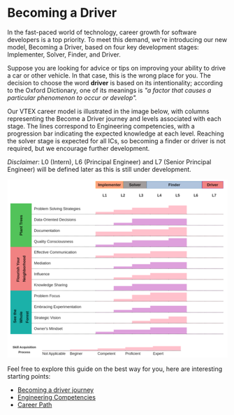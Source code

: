 # Becoming a Driver

In the fast-paced world of technology, career growth for software developers is a top priority. To meet this demand, we're introducing our new model, Becoming a Driver, based on four key development stages: Implementer, Solver, Finder, and Driver.

Suppose you are looking for advice or tips on improving your ability to drive a car or other vehicle. In that case, this is the wrong place for you. The decision to choose the word **driver** is based on its intentionality; according to the Oxford Dictionary, one of its meanings is _"a factor that causes a particular phenomenon to occur or develop"._

Our VTEX career model is illustrated in the image below, with columns representing the Become a Driver journey and levels associated with each stage. The lines correspond to Engineering competencies, with a progression bar indicating the expected knowledge at each level. Reaching the solver stage is expected for all ICs, so becoming a finder or driver is not required, but we encourage further development.

_Disclaimer_: L0 (Intern), L6 (Principal Engineer) and L7 (Senior Principal Engineer) will be defined later as this is still under development.

<picture>
  <source srcset="stairs-chart-dark.png" media="(prefers-color-scheme: dark)" />
  <img src="stairs-chart-light.png" alt="A description of the image" />
</picture>

Feel free to explore this guide on the best way for you, here are interesting starting points:

* [Becoming a driver journey](https://vtex.github.io/becoming-a-driver/journey/)
* [Engineering Competencies](https://vtex.github.io/becoming-a-driver/competencies/)
* [Career Path](https://vtex.github.io/becoming-a-driver/career-path/)
